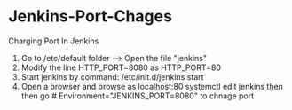 # Jenkins-Port-Chages
Charging Port In Jenkins
1. Go to /etc/default folder --> Open the file "jenkins"
2. Modify the line HTTP_PORT=8080 as HTTP_PORT=80
3. Start jenkins by command: /etc/init.d/jenkins start
4. Open a browser and browse as localhost:80
systemctl edit jenkins then then go # Environment="JENKINS_PORT=8080"
to chnage port 
